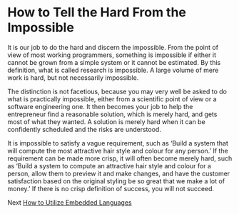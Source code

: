 # How to Tell the Hard From the Impossible
[//]: # (Version:1.0.1)
It is our job to do the hard and discern the impossible. From the point of view of most working programmers, something is impossible if either it cannot be grown from a simple system or it cannot be estimated. By this definition, what is called research is impossible. A large volume of mere work is hard, but not necessarily impossible.

The distinction is not facetious, because you may very well be asked to do what is practically impossible, either from a scientific point of view or a software engineering one. It then becomes your job to help the entrepreneur find a reasonable solution, which is merely hard,  and gets most of what they wanted. A solution is merely hard when it can be confidently scheduled and the risks are understood.

It is impossible to satisfy a vague requirement, such as ‘Build a system that will compute the most attractive hair style and colour for any person.’ If the requirement can be made more crisp, it will often become merely hard, such as ‘Build a system to compute an attractive hair style and colour for a person, allow them to preview it and make changes, and have the customer satisfaction based on the original styling be so great that we make a lot of money.’ If there is no crisp definition of success, you will not succeed.

Next [How to Utilize Embedded Languages](02-How%20to%20Utilize%20Embedded%20Languages.md)
